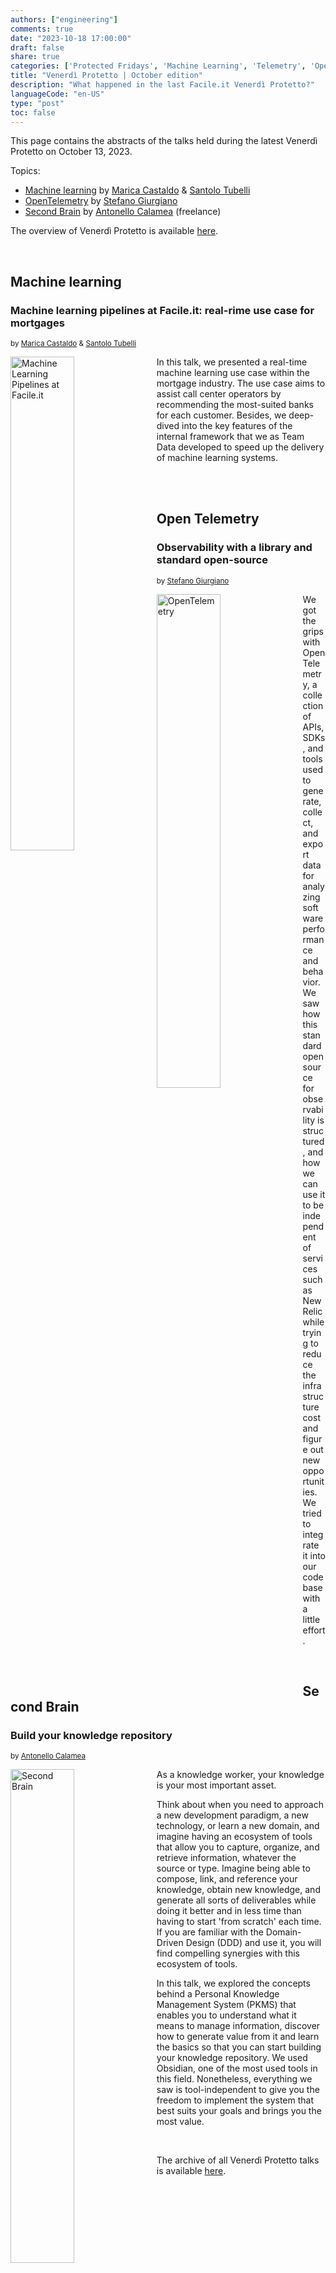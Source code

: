 ```yaml
---
authors: ["engineering"]
comments: true
date: "2023-10-18 17:00:00"
draft: false
share: true
categories: ['Protected Fridays', 'Machine Learning', 'Telemetry', 'Open source', 'Soft Skill', 'Second Brain']
title: "Venerdì Protetto | October edition"
description: "What happened in the last Facile.it Venerdì Protetto?"
languageCode: "en-US"
type: "post"
toc: false
---
```


This page contains the abstracts of the talks held during the latest Venerdì Protetto on October 13, 2023. 

Topics:

- [Machine learning](#machine-learning) by [Marica Castaldo](https://it.linkedin.com/in/marica-castaldo-2505b588) & [Santolo Tubelli](https://it.linkedin.com/in/santolo-tubelli)
- [OpenTelemetry](#open-telemetry) by [Stefano Giurgiano](https://www.linkedin.com/in/stefano-giurgiano-023545150/?originalSubdomain=it)
- [Second Brain](#second-brain) by [Antonello Calamea](https://www.linkedin.com/in/antonello-calamea/) (freelance)


The overview of Venerdì Protetto is available [here](https://engineering.facile.it/blog/eng/v-protetto/).

<br>

## Machine learning

### Machine learning pipelines at Facile.it: real-rime use case for mortgages

<sup>by [Marica Castaldo](https://it.linkedin.com/in/marica-castaldo-2505b588) & [Santolo Tubelli](https://it.linkedin.com/in/santolo-tubelli)<sup>

<a href= "/images/venerd%C3%AC_protetto/machinelearning2.png?raw=true" target="_blank"> 
<img align="left" style="width:45%; margin-right: 0.5em" src=/images/venerd%C3%AC_protetto/machinelearning2.png?raw=true" alt="Machine Learning Pipelines at Facile.it" title="Machine Learning Pipelines Mortgages Use Case" /> 
</a>

In this talk, we presented a real-time machine learning use case within the mortgage industry. 
The use case aims to assist call center operators by recommending the most-suited banks for each customer. 
Besides, we deep-dived into the key features of the internal framework that we as Team Data developed to speed up the delivery of machine learning systems.

<br>
<br>


## Open Telemetry 

### Observability with a library and standard open-source

<sup>by [Stefano Giurgiano](https://www.linkedin.com/in/stefano-giurgiano-023545150/?originalSubdomain=it)<sup>

<a href= "/images/venerd%C3%AC_protetto/open_telemetry.png?raw=true" target="_blank"> 
<img align="left" style="width:45%; margin-right: 0.5em" src=/images/venerd%C3%AC_protetto/open_telemetry.png?raw=true" alt="OpenTelemetry" title="Observability with a library and standard open-source" /> 
</a>

We got the grips with OpenTelemetry, a collection of APIs, SDKs, and tools used to generate, collect, and export data for analyzing software performance and behavior. 
We saw how this standard open source for observability is structured, and how we can use it to be independent of services such as NewRelic while trying to reduce the infrastructure cost and figure out new opportunities. 
We tried to integrate it into our codebase with a little effort.

<br>

## Second Brain 

### Build your knowledge repository 

<sup>by [Antonello Calamea](https://www.linkedin.com/in/antonello-calamea/)<sup>

<a href= "/images/venerd%C3%AC_protetto/second_brain_2.png?raw=true" target="_blank"> 
<img align="left" style="width:45%; margin-right: 0.5em" src=/images/venerd%C3%AC_protetto/second_brain_2.png?raw=true" alt="Second Brain" title="Build your knowledge repository" /> 
</a>

As a knowledge worker, your knowledge is your most important asset. 

Think about when you need to approach a new development paradigm, a new technology, or learn a new domain, and imagine having an ecosystem of tools that allow you to capture, organize, and retrieve information, whatever the source or type. 
Imagine being able to compose, link, and reference your knowledge, obtain new knowledge, and generate all sorts of deliverables while doing it better and in less time than having to start 'from scratch' each time. 
If you are familiar with the Domain-Driven Design (DDD) and use it, you will find compelling synergies with this ecosystem of tools.

In this talk, we explored the concepts behind a Personal Knowledge Management System (PKMS) that enables you to understand what it means to manage information, discover how to generate value from it and learn the basics so that you can start building your knowledge repository. 
We used Obsidian, one of the most used tools in this field. Nonetheless, everything we saw is tool-independent to give you the freedom to implement the system that best suits your goals and brings you the most value.

<br/>

The archive of all Venerdì Protetto talks is available [here](/categories/protected-fridays).

<script type="application/ld+json">
{ 
    "@context": "https://schema.org",
    "genre":["SEO","JSON-LD"],
    "@type": "BlogPosting",
    "headline": "Venerdì Protetto | October edition: Machine learning, OpenTelemetry, Second Brain",
    "keywords": ["Machine learning", "OpenTelemetry ", "Second Brain", "Formation"],
    "wordcount": "350",
    "publisher": {
        "@type": "Organization",
        "name": "Facile.it Engineering",
        "url": "https://engineering.facile.it/",
        "logo": {
            "@type": "ImageObject",
            "url": "https://engineering.facile.it/images/logo_engineering.png",
            "width":"1057",
            "height":"244"
        }
    },
    "url": "https://engineering.facile.it/blog/eng/v-protetto9-6-2023/",
    "image": "https://engineering.facile.it/images/social/social_preview.png",
    "datePublished": "2023-10-18",
    "dateCreated": "2023-10-18",
    "dateModified": "2023-10-18",
    "inLanguage": "en-US",
    "isFamilyFriendly": "true",
    "description": "Abstracts of the talks held during the Venerdì Protetto on October 13th",
    "articleBody": "Machine learning Machine learning pipelines at Facile.it: real-rime use case for mortgages In this talk, we presented a real-time machine learning use case within the mortgage industry. The use case aims to assist call center operators by recommending the most-suited banks for each customer. Besides, we deep-dived into the key features of the internal framework that we as Team Data developed to speed up the delivery of machine learning systems. OpenTelemetry Observability with a library and standard open-source We got the grips with OpenTelemetry, a collection of APIs, SDKs, and tools used to generate, collect, and export data for analyzing software performance and behavior. We saw how this standard open source for observability is structured, and how we can use it to be independent of services such as NewRelic while trying to reduce the infrastructure cost and figure out new opportunities. We tried to integrate it into our codebase with a little effort. Second Brain Build your knowledge repository As a knowledge worker, your knowledge is your most important asset. Think about when you need to approach a new development paradigm, a new technology, or learn a new domain, and imagine having an ecosystem of tools that allow you to capture, organize, and retrieve information, whatever the source or type. Imagine being able to compose, link, and reference your knowledge, obtain new knowledge, and generate all sorts of deliverables while doing it better and in less time than having to start 'from scratch' each time. If you are familiar with the Domain-Driven Design (DDD) and use this approach, you will find compelling synergies with this ecosystem. In this talk, we explored the concepts behind a Personal Knowledge Management System (PKMS) that enables you to understand what it means to manage information, discover how to generate value from it and learn the basics so that you can start building your knowledge repository. We used Obsidian, one of the most used tools in this field. Nonetheless, everything we saw is tool-independent to give you the freedom to implement the system that best suits your goals and brings you the most value.",
    "author": {
        "@type": "Person",
        "name": "Ana",
        "url": "https://www.linkedin.com/in/ana-radujko"
    }
}
</script>
